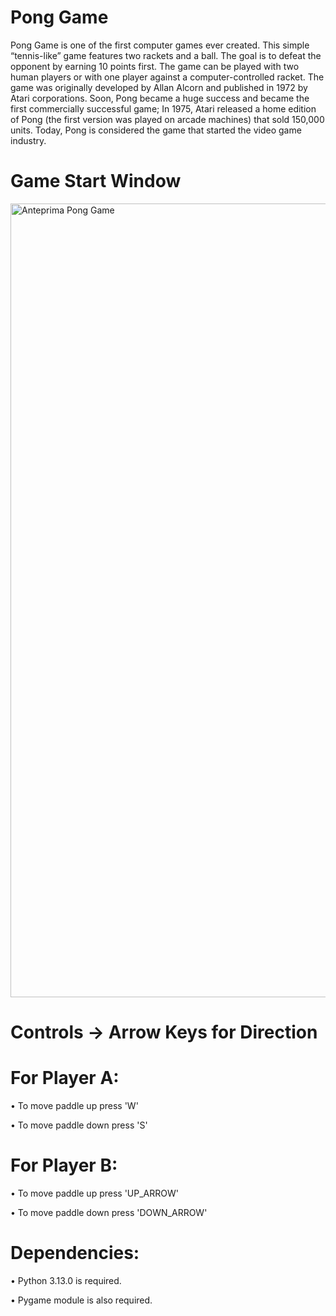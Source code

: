 # Pong Game
Pong Game is one of the first computer games ever created.
This simple “tennis-like” game features two rackets and a ball.
The goal is to defeat the opponent by earning 10 points first.
The game can be played with two human players or with one player against a computer-controlled racket.
The game was originally developed by Allan Alcorn and published in 1972 by Atari corporations.
Soon, Pong became a huge success and became the first commercially successful game;
In 1975, Atari released a home edition of Pong (the first version was played on arcade machines) that sold 150,000 units.
Today, Pong is considered the game that started the video game industry.

# Game Start Window

<img width="1270" alt="Anteprima Pong Game" src="https://github.com/user-attachments/assets/cb092e73-a377-4f4f-83de-c30e137785b3">

# Controls -> Arrow Keys for Direction

# For Player A:

• To move paddle up press 'W'

• To move paddle down press 'S'

# For Player B:

• To move paddle up press 'UP_ARROW'

• To move paddle down press 'DOWN_ARROW'

# Dependencies:
• Python 3.13.0 is required.

• Pygame module is also required.
